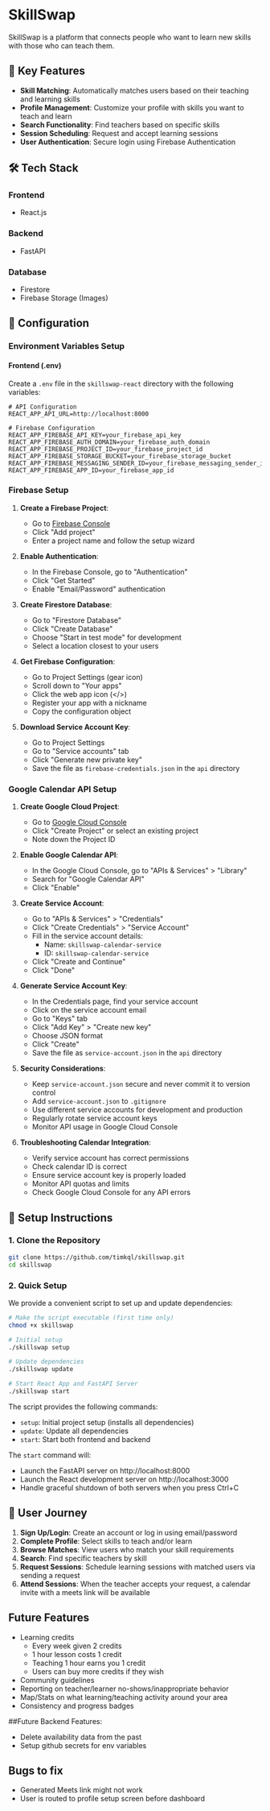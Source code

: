 # SkillSwap

SkillSwap is a platform that connects people who want to learn new skills with those who can teach them. 

## 🌟 Key Features

- **Skill Matching**: Automatically matches users based on their teaching and learning skills
- **Profile Management**: Customize your profile with skills you want to teach and learn
- **Search Functionality**: Find teachers based on specific skills
- **Session Scheduling**: Request and accept learning sessions
- **User Authentication**: Secure login using Firebase Authentication

## 🛠️ Tech Stack

### Frontend
- React.js

### Backend
- FastAPI

### Database
- Firestore
- Firebase Storage (Images)

## 🔧 Configuration

### Environment Variables Setup

#### Frontend (.env)
Create a `.env` file in the `skillswap-react` directory with the following variables:
```env
# API Configuration
REACT_APP_API_URL=http://localhost:8000

# Firebase Configuration
REACT_APP_FIREBASE_API_KEY=your_firebase_api_key
REACT_APP_FIREBASE_AUTH_DOMAIN=your_firebase_auth_domain
REACT_APP_FIREBASE_PROJECT_ID=your_firebase_project_id
REACT_APP_FIREBASE_STORAGE_BUCKET=your_firebase_storage_bucket
REACT_APP_FIREBASE_MESSAGING_SENDER_ID=your_firebase_messaging_sender_id
REACT_APP_FIREBASE_APP_ID=your_firebase_app_id
```

### Firebase Setup

1. **Create a Firebase Project**:
   - Go to [Firebase Console](https://console.firebase.google.com)
   - Click "Add project"
   - Enter a project name and follow the setup wizard

2. **Enable Authentication**:
   - In the Firebase Console, go to "Authentication"
   - Click "Get Started"
   - Enable "Email/Password" authentication

3. **Create Firestore Database**:
   - Go to "Firestore Database"
   - Click "Create Database"
   - Choose "Start in test mode" for development
   - Select a location closest to your users

4. **Get Firebase Configuration**:
   - Go to Project Settings (gear icon)
   - Scroll down to "Your apps"
   - Click the web app icon (</>)
   - Register your app with a nickname
   - Copy the configuration object

5. **Download Service Account Key**:
   - Go to Project Settings
   - Go to "Service accounts" tab
   - Click "Generate new private key"
   - Save the file as `firebase-credentials.json` in the `api` directory

### Google Calendar API Setup

1. **Create Google Cloud Project**:
   - Go to [Google Cloud Console](https://console.cloud.google.com)
   - Click "Create Project" or select an existing project
   - Note down the Project ID

2. **Enable Google Calendar API**:
   - In the Google Cloud Console, go to "APIs & Services" > "Library"
   - Search for "Google Calendar API"
   - Click "Enable"

3. **Create Service Account**:
   - Go to "APIs & Services" > "Credentials"
   - Click "Create Credentials" > "Service Account"
   - Fill in the service account details:
     - Name: `skillswap-calendar-service`
     - ID: `skillswap-calendar-service`
   - Click "Create and Continue"
   - Click "Done"

4. **Generate Service Account Key**:
   - In the Credentials page, find your service account
   - Click on the service account email
   - Go to "Keys" tab
   - Click "Add Key" > "Create new key"
   - Choose JSON format
   - Click "Create"
   - Save the file as `service-account.json` in the `api` directory


7. **Security Considerations**:
   - Keep `service-account.json` secure and never commit it to version control
   - Add `service-account.json` to `.gitignore`
   - Use different service accounts for development and production
   - Regularly rotate service account keys
   - Monitor API usage in Google Cloud Console

8. **Troubleshooting Calendar Integration**:
   - Verify service account has correct permissions
   - Check calendar ID is correct
   - Ensure service account key is properly loaded
   - Monitor API quotas and limits
   - Check Google Cloud Console for any API errors

## 🚀 Setup Instructions

### 1. Clone the Repository
```bash
git clone https://github.com/timkql/skillswap.git
cd skillswap
```

### 2. Quick Setup
We provide a convenient script to set up and update dependencies:

```bash
# Make the script executable (first time only)
chmod +x skillswap

# Initial setup
./skillswap setup

# Update dependencies
./skillswap update

# Start React App and FastAPI Server
./skillswap start
```

The script provides the following commands:
- `setup`: Initial project setup (installs all dependencies)
- `update`: Update all dependencies
- `start`: Start both frontend and backend

The `start` command will:
- Launch the FastAPI server on http://localhost:8000
- Launch the React development server on http://localhost:3000
- Handle graceful shutdown of both servers when you press Ctrl+C

## 📱 User Journey

1. **Sign Up/Login**: Create an account or log in using email/password
2. **Complete Profile**: Select skills to teach and/or learn
3. **Browse Matches**: View users who match your skill requirements
4. **Search**: Find specific teachers by skill
5. **Request Sessions**: Schedule learning sessions with matched users via sending a request
6. **Attend Sessions**: When the teacher accepts your request, a calendar invite with a meets link will be available

## Future Features
- Learning credits
    - Every week given 2 credits
    - 1 hour lesson costs 1 credit
    - Teaching 1 hour earns you 1 credit
    - Users can buy more credits if they wish
- Community guidelines
- Reporting on teacher/learner no-shows/inappropriate behavior
- Map/Stats on what learning/teaching activity around your area
- Consistency and progress badges

##Future Backend Features:
- Delete availability data from the past
- Setup github secrets for env variables

## Bugs to fix
- Generated Meets link might not work
- User is routed to profile setup screen before dashboard
